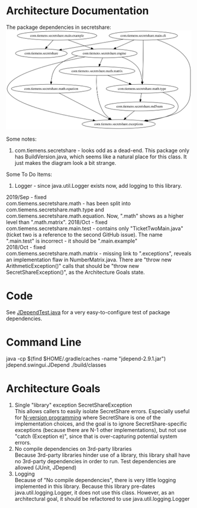 Architecture Documentation
==========================

The package dependencies in secretshare:
![Package Digraph](images/jdepend-webgraph.svg)

Some notes:
 1. com.tiemens.secretshare - looks odd as a dead-end.  This package only has BuildVersion.java, which seems like a natural place for this class.  It just makes the diagram look a bit strange.

Some To Do Items:

 1. Logger - since java.util.Logger exists now, add logging to this library.

2019/Sep - fixed\
com.tiemens.secretshare.math - has been split into com.tiemens.secretshare.math.type and com.tiemens.secretshare.math.equation.  Now, ".math" shows as a higher level than ".math.matrix".
2018/Oct - fixed\
com.tiemens.secretshare.main.test - contains only "TicketTwoMain.java" (ticket two is a reference to the second GitHub issue).  The name ".main.test" is incorrect - it should be ".main.example"\
2018/Oct - fixed\
com.tiemens.secretshare.math.matrix - missing link to ".exceptions", reveals an implementation flaw in NumberMatrix.java.  There are "throw new ArithmeticException()" calls that should be "throw new SecretShareException()", as the Architecture Goals state.

Code
====
See [JDependTest.java](../src/test/java/com/tiemens/secretshare/JDependTest.java) for a very easy-to-configure test of package dependencies.


Command Line
====
java -cp $(find $HOME/.gradle/caches -name "jdepend-2.9.1.jar") jdepend.swingui.JDepend ./build/classes


Architecture Goals
==================
 1. Single "library" exception SecretShareException\
   This allows callers to easily isolate SecretShare errors.
   Especially useful for [N-version programming](https://en.wikipedia.org/wiki/N-version_programming) where SecretShare is one of the implementation choices, and the goal is to ignore SecretShare-specific exceptions (because there are N-1 other implementations), but not use "catch (Exception e)", since that is over-capturing potential system errors.
2.  No compile dependencies on 3rd-party libraries\
   Because 3rd-party libraries hinder use of a library, this library shall have no 3rd-party dependencies in order to run.
   Test dependencies are allowed (JUnit, JDepend)
3.  Logging\
   Because of "No compile dependencies", there is very little logging implemented in this library.
   Because this library pre-dates java.util.logging.Logger, it does not use this class.
   However, as an architectural goal, it should be refactored to use java.util.logging.Logger

